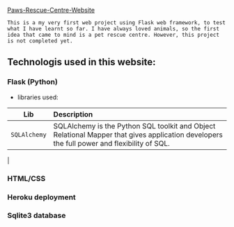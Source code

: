 
[Paws-Rescue-Centre-Website](https://guarded-ridge-45162.herokuapp.com/)


```
This is a my very first web project using Flask web framework, to test what I have learnt so far. I have always loved animals, so the first idea that came to mind is a pet rescue centre. However, this project is not completed yet.
```
## Technologis used in this website:

### Flask (Python)
- libraries used:
 

| Lib                  | Description
| ------------------------- |:-------------------
| `SQLAlchemy` | SQLAlchemy is the Python SQL toolkit and Object Relational Mapper that gives application developers the full power and flexibility of SQL. |
|
 
### HTML/CSS

### Heroku deployment

### Sqlite3 database
